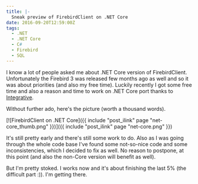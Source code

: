 ```yaml
---
title: |-
  Sneak preview of FirebirdClient on .NET Core
date: 2016-09-20T12:59:00Z
tags:
  - .NET
  - .NET Core
  - C#
  - Firebird
  - SQL
---
```

I know a lot of people asked me about .NET Core version of FirebirdClient. Unfortunately the Firebird 3 was released few months ago as well and so it was about priorities (and also my free time). Luckily recently I got some free time and also a reason and time to work on .NET Core port thanks to [Integrative][1].

<!-- excerpt -->

Without further ado, here's the picture (worth a thousand words).

[![FirebirdClient on .NET Core]({{ include "post_ilink" page "net-core_thumb.png" }})]({{ include "post_ilink" page "net-core.png" }})

It's still pretty early and there's still some work to do. Also as I was going through the whole code base I've found some not-so-nice code and some inconsistencies, which I decided to fix as well. No reason to postpone, at this point (and also the non-Core version will benefit as well).

But I'm pretty stoked. I works now and it's about finishing the last 5% (the difficult part :)). I'm getting there.

[1]: http://www.integrative.co.za/